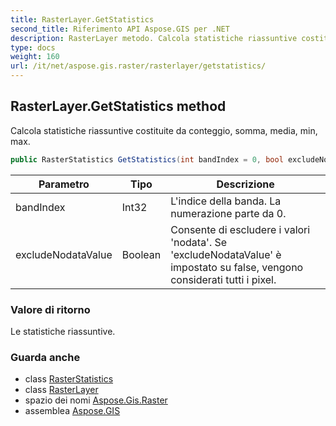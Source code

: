 ```yaml
---
title: RasterLayer.GetStatistics
second_title: Riferimento API Aspose.GIS per .NET
description: RasterLayer metodo. Calcola statistiche riassuntive costituite da conteggio somma media min max.
type: docs
weight: 160
url: /it/net/aspose.gis.raster/rasterlayer/getstatistics/
---
```

## RasterLayer.GetStatistics method

Calcola statistiche riassuntive costituite da conteggio, somma, media, min, max.

```csharp
public RasterStatistics GetStatistics(int bandIndex = 0, bool excludeNodataValue = true)
```

| Parametro | Tipo | Descrizione |
| --- | --- | --- |
| bandIndex | Int32 | L'indice della banda. La numerazione parte da 0. |
| excludeNodataValue | Boolean | Consente di escludere i valori 'nodata'. Se 'excludeNodataValue' è impostato su false, vengono considerati tutti i pixel. |

### Valore di ritorno

Le statistiche riassuntive.

### Guarda anche

* class [RasterStatistics](../../rasterstatistics/)
* class [RasterLayer](../)
* spazio dei nomi [Aspose.Gis.Raster](../../rasterlayer/)
* assemblea [Aspose.GIS](../../../)


